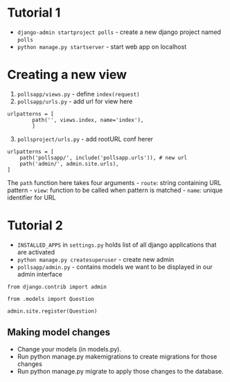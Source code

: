 # Tutorial 1
* `django-admin startproject polls` - create a new django project named `polls`
* `python manage.py startserver` - start web app on localhost
# Creating a new view
1. `pollsapp/views.py` - define `index(request)`
2. `pollsapp/urls.py` - add url for view here
```
urlpatterns = [
        path('', views.index, name='index'),
        ]
```
3. `pollsproject/urls.py` - add rootURL conf herer
```
urlpatterns = [
    path('pollsapp/', include('pollsapp.urls')), # new url
    path('admin/', admin.site.urls),
]
```
The `path` function here takes four arguments
    - `route`: string containing URL pattern 
    - `view`: function to be called when pattern is matched
    - `name`: unique identifier for URL
# Tutorial 2
* `INSTALLED_APPS` in `settings.py` holds list of all django applications that
    are activated
* `python manage.py createsuperuser` - create new admin
* `pollsapp/admin.py` - contains models we want to be displayed in our admin
    interface
```
from django.contrib import admin

from .models import Question

admin.site.register(Question)
```
## Making model changes
* Change your models (in models.py).
* Run python manage.py makemigrations to create migrations for those changes
* Run python manage.py migrate to apply those changes to the database.
